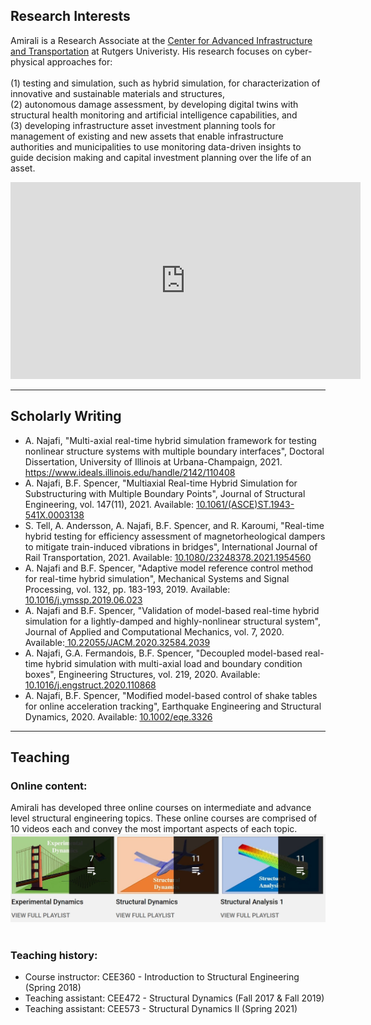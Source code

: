 ## Research Interests

Amirali is a Research Associate at the <a href="https://cait.rutgers.edu/"> Center for Advanced Infrastructure and Transportation</a> at Rutgers Univeristy. His research focuses on cyber-physical approaches for: <br><br>
(1) testing and simulation, such as hybrid simulation, for characterization of innovative and sustainable materials and structures, <br>
(2) autonomous damage assessment, by developing digital twins with structural health monitoring and artificial intelligence capabilities, and <br>
(3) developing infrastructure asset investment planning tools for management of existing and new assets that enable infrastructure authorities and municipalities to use monitoring data-driven insights to guide decision making and capital investment planning over the life of an asset. 



<iframe width="560" height="315" src="https://www.youtube.com/embed/zzkvsCbmaf4" title="YouTube video player" frameborder="0" allow="accelerometer; autoplay; clipboard-write; encrypted-media; gyroscope; picture-in-picture" allowfullscreen></iframe>

---

## Scholarly Writing
- A. Najafi, "Multi-axial real-time hybrid simulation framework for testing nonlinear structure systems with multiple boundary interfaces", Doctoral Dissertation, University of Illinois at Urbana-Champaign, 2021. <a href="http://hdl.handle.net/2142/110408"> https://www.ideals.illinois.edu/handle/2142/110408</a>
- A. Najafi, B.F. Spencer, "Multiaxial Real-time Hybrid Simulation for Substructuring with Multiple Boundary Points", Journal of Structural Engineering, vol. 147(11), 2021. Available: <a href="https://ascelibrary.org/doi/full/10.1061/%28ASCE%29ST.1943-541X.0003138"> 10.1061/(ASCE)ST.1943-541X.0003138</a>
- S. Tell, A. Andersson, A. Najafi, B.F. Spencer, and R. Karoumi, "Real-time hybrid testing for efficiency assessment of magnetorheological dampers to mitigate train-induced vibrations in bridges", International Journal of Rail Transportation, 2021. Available: <a href="https://www.tandfonline.com/doi/citedby/10.1080/23248378.2021.1954560?scroll=top&needAccess=true"> 10.1080/23248378.2021.1954560</a>
- A. Najafi and B.F. Spencer, "Adaptive model reference control method for real-time hybrid simulation", Mechanical Systems and Signal Processing, vol. 132, pp. 183-193, 2019. Available: <a href="https://www.sciencedirect.com/science/article/pii/S0888327019304066"> 10.1016/j.ymssp.2019.06.023</a> 
- A. Najafi and B.F. Spencer, "Validation of model-based real-time hybrid simulation for a lightly-damped and highly-nonlinear structural system", Journal of Applied and Computational Mechanics, vol. 7, 2020. Available:<a href="http://jacm.scu.ac.ir/article_15427_0.html"> 10.22055/JACM.2020.32584.2039</a> 
- A. Najafi, G.A. Fermandois, B.F. Spencer, "Decoupled model-based real-time hybrid simulation with multi-axial load and boundary condition boxes", Engineering Structures, vol. 219, 2020. Available:<a href="https://www.sciencedirect.com/science/article/pii/S0141029619344219"> 10.1016/j.engstruct.2020.110868</a> 
- A. Najafi, B.F. Spencer, "Modified model-based control of shake tables for online acceleration tracking", Earthquake Engineering and Structural Dynamics, 2020. Available: <a href="https://onlinelibrary.wiley.com/doi/full/10.1002/eqe.3326"> 10.1002/eqe.3326</a> 





---
## Teaching
### Online content: <br>
Amirali has developed three online courses on intermediate and advance level structural engineering topics. These online courses are comprised of 10 videos each and convey the most important aspects of each topic. 
<br>
[![Youtube Videos](teaching.jpg "Title")](https://www.youtube.com/user/amirali23/playlists?view_as=subscriber)
<br><br>
### Teaching history:
- Course instructor: CEE360 - Introduction to Structural Engineering (Spring 2018)
- Teaching assistant: CEE472 - Structural Dynamics (Fall 2017 & Fall 2019)
- Teaching assistant: CEE573 - Structural Dynamics II (Spring 2021)
<br><br>


